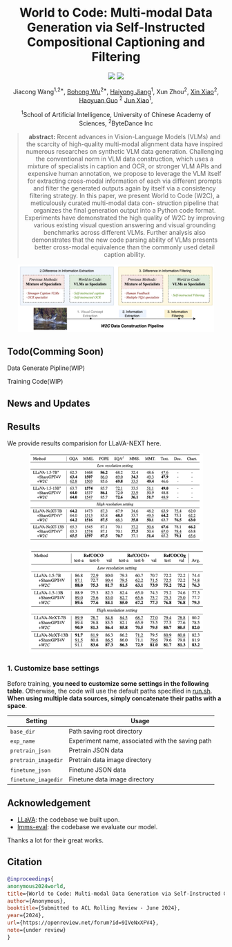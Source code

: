 <div align="center">
<h1>World to Code: Multi-modal Data Generation via Self-Instructed Compositional Captioning and Filtering</h1>
<a href='https://github.com/tatsu-lab/stanford_alpaca/blob/main/LICENSE'><img src='https://img.shields.io/badge/Code%20License-Apache_2.0-green.svg'></a>
<a href='https://openreview.net/forum?id=9IVeNxXFV4'><img src='https://img.shields.io/badge/Paper-Openreview-red'></a>
  
Jiacong Wang<sup>1,2*</sup>, 
[Bohong Wu](https://scholar.google.com/citations?user=N6vypvkAAAAJ&hl=en)<sup>2*</sup>,
[Haiyong Jiang](https://people.ucas.ac.cn/~0054404)<sup>1</sup>, 
Xun Zhou<sup>2</sup>, 
[Xin Xiao](https://scholar.google.com/citations?user=CL-ZEdwAAAAJ&hl=zh-CN)<sup>2</sup>, 
[Haoyuan Guo](https://scholar.google.com/citations?hl=en&user=hql67boAAAAJ&view_op=list_works&sortby=pubdate) <sup>2</sup>
[Jun Xiao](https://scholar.google.com/citations?hl=zh-CN&user=9YbplfMAAAAJ)<sup>1</sup>, 

<sup>1</sup>School of Artificial Intelligence, University of Chinese Academy of Sciences, <sup>2</sup>ByteDance Inc

>**abstract:**
>Recent advances in Vision-Language Models (VLMs) and the scarcity of high-quality multi-modal alignment data have inspired numerous researches on synthetic VLM data generation. Challenging the conventional norm in VLM data construction, which uses a mixture of specialists in caption and OCR, or stronger VLM APIs and expensive human annotation, we propose to leverage the VLM itself for extracting cross-modal information of each via different
prompts and filter the generated outputs again by itself via a consistency filtering strategy. In this paper, we present World to Code (W2C), a meticulously curated multi-modal data con-
struction pipeline that organizes the final generation output into a Python code format. Experiments have demonstrated the high quality of W2C by improving various existing visual question
>answering and visual grounding benchmarks across different VLMs. Further analysis also demonstrates that the new code
parsing ability of VLMs presents better cross-modal equivalence than the commonly used detail caption ability. 

</div>

<p align="center"><img width="90%" src="./motivation.jpeg"></p> 


## Todo(Comming Soon)
Data Generate Pipline(WIP)

Training Code(WIP)


## News and Updates




## Results
We provide results comparision for LLaVA-NEXT here. 
<p align="center"><img width="80%" src="./vqa.jpeg"></p>
<p align="center"><img width="80%" src="./grouding.jpeg"></p>


### 1. Customize base settings
Before training, **you need to customize some settings in the following table**. Otherwise, the code will use the default paths specified in [run.sh](LLaVA/scripts/general/run.sh). **When using multiple data sources, simply concatenate their paths with a space**.


| Setting            | Usage                                         |
|--------------------|-----------------------------------------------|
| `base_dir`         | Path saving root directory                    |
| `exp_name`         | Experiment name, associated with the saving path |
| `pretrain_json`    | Pretrain JSON data                            |
| `pretrain_imagedir`| Pretrain data image directory                 |
| `finetune_json`    | Finetune JSON data                            |
| `finetune_imagedir`| Finetune data image directory                 |


## Acknowledgement

- [LLaVA](https://github.com/haotian-liu/LLaVA): the codebase we built upon.
- [lmms-eval](https://github.com/EvolvingLMMs-Lab/lmms-eval): the codebase we evaluate our model.

Thanks a lot for their great works.

## Citation
```bibtex
@inproceedings{
anonymous2024world,
title={World to Code: Multi-modal Data Generation via Self-Instructed Compositional Captioning and Filtering},
author={Anonymous},
booktitle={Submitted to ACL Rolling Review - June 2024},
year={2024},
url={https://openreview.net/forum?id=9IVeNxXFV4},
note={under review}
}
```












